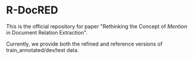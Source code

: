 # R-DocRED

This is the official repository for paper "Rethinking the Concept of *Mention* in Document Relation Extraction".

Currently, we provide both the refined and reference versions of train_annotated/dev/test data.